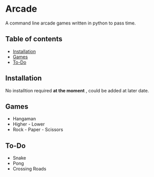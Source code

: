 # Arcade

A command line arcade games written in python to pass time.


## Table of contents

* [Installation]()
* [Games]()
* [To-Do]()



## Installation
No installtion required **at the moment** , could be added at later date.

## Games
* Hangaman
* Higher - Lower
* Rock - Paper - Scissors

## To-Do 
* Snake
* Pong 
* Crossing Roads


